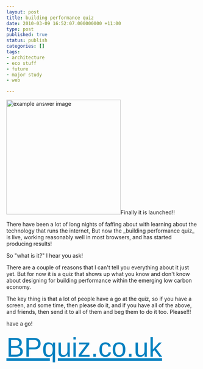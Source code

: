 ```yaml
---
layout: post
title: building performance quiz
date: 2010-03-09 16:52:07.000000000 +11:00
type: post
published: true
status: publish
categories: []
tags:
- architecture
- eco stuff
- future
- major study
- web

---
```

<p><img class="alignright" style="width: 300px;" src="{{ site.baseurl }}/assets/exampleAnswer.png" alt="example answer image" />Finally it is launched!!</p>
<p>There have been a lot of long nights of faffing about with learning about the technology that runs the internet, But now the _building performance quiz_ is live, working reasonably well in most browsers, and has started producing results!</p>
<p>So "what is it?" I hear you ask!</p>
<p>There are a couple of reasons that I can't tell you everything about it just yet. But for now it is a quiz that shows up what you know and don't know about designing for building performance within the emerging low carbon economy.</p>
<p>The key thing is that a lot of people have a go at the quiz, so if you have a screen, and some time, then please do it, and if you have all of the above, and friends, then send it to all of them and beg them to do it too. Please!!!</p>
<p>have a go!</p>
<p><a style="font-size: 5em; font-family: Calibri, Arial, Helvetica, sans-serif; color: #0080c0;" href="http://bpquiz.co.uk/">BPquiz.co.uk</a></p>
